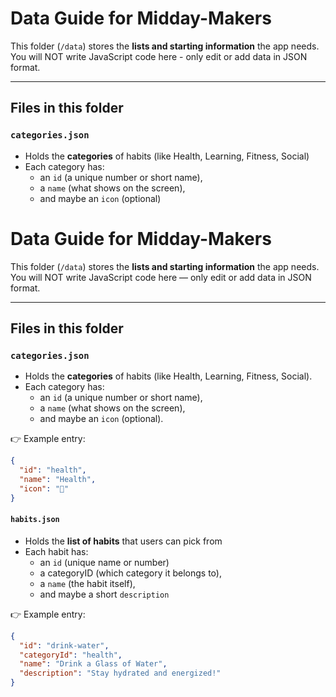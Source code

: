 # Data Guide for Midday-Makers

This folder (`/data`) stores the **lists and starting information** the app needs. You will NOT write JavaScript code here - only edit or add data in JSON format.

---

## Files in this folder

### `categories.json`
- Holds the **categories** of habits (like Health, Learning, Fitness, Social)
- Each category has:
  - an `id` (a unique number or short name),
  - a `name` (what shows on the screen),
  - and maybe an `icon` (optional)

# Data Guide for Midday-Makers

This folder (`/data`) stores the **lists and starting information** the app needs.  
You will NOT write JavaScript code here — only edit or add data in JSON format.

---

## Files in this folder

### `categories.json`
- Holds the **categories** of habits (like Health, Learning, Fitness, Social).
- Each category has:
  - an `id` (a unique number or short name),
  - a `name` (what shows on the screen),
  - and maybe an `icon` (optional).


👉 Example entry:

```json
{
  "id": "health",
  "name": "Health",
  "icon": "💪"
}
```


#### `habits.json`
- Holds the **list of habits** that users can pick from
- Each habit has: 
  - an `id` (unique name or number)
  - a categoryID (which category it belongs to),
  - a `name` (the habit itself),
  - and maybe a short `description`


👉 Example entry:

```json
{
  "id": "drink-water",
  "categoryId": "health",
  "name": "Drink a Glass of Water",
  "description": "Stay hydrated and energized!"
}
``` 